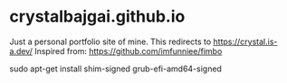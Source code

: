 # crystalbajgai.github.io
Just a personal portfolio site of mine. This redirects to https://crystal.is-a.dev/
Inspired from: https://github.com/imfunniee/fimbo

sudo apt-get install shim-signed grub-efi-amd64-signed

